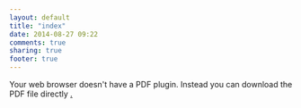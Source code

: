 ```yaml
---
layout: default
title: "index"
date: 2014-08-27 09:22
comments: true
sharing: true
footer: true
---
```


<object data="/assets/cv_10.pdf" width=100% height=800>

Your web browser doesn't have a PDF plugin.  Instead you can download the PDF 
file directly <a href="/assets/cv_10.pdf">.

</object>

